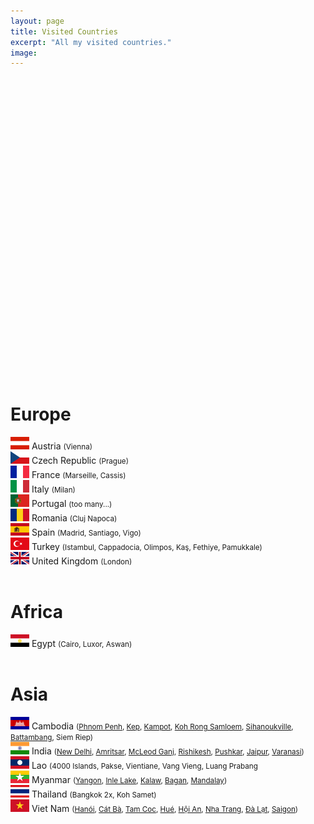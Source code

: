 ```yaml
---
layout: page
title: Visited Countries
excerpt: "All my visited countries."
image:
---
```

<script src="https://www.amcharts.com/lib/3/ammap.js" type="text/javascript"></script>
<script src="https://www.amcharts.com/lib/3/maps/js/worldHigh.js" type="text/javascript"></script>
<script src="https://www.amcharts.com/lib/3/themes/dark.js" type="text/javascript"></script>
<div id="mapdiv" style="width: 1000px; height: 450px;"></div>
<script type="text/javascript">
var map = AmCharts.makeChart("mapdiv",{
type: "map",
theme: "dark",
projection: "mercator",
panEventsEnabled : true,
backgroundColor : "#535364",
backgroundAlpha : 1,
zoomControl: {
zoomControlEnabled : true
},
dataProvider : {
map : "worldHigh",
getAreasFromMap : true,
areas :
[
  {
    "id": "AT",
    "showAsSelected": true
  },
  {
    "id": "CZ",
    "showAsSelected": true
  },
  {
    "id": "FR",
    "showAsSelected": true
  },
  {
    "id": "IT",
    "showAsSelected": true
  },
  {
    "id": "PT",
    "showAsSelected": true
  },
  {
    "id": "RO",
    "showAsSelected": true
  },
  {
    "id": "ES",
    "showAsSelected": true
  },
  {
    "id": "TR",
    "showAsSelected": true
  },
  {
    "id": "GB",
    "showAsSelected": true
  },
  {
    "id": "KH",
    "showAsSelected": true
  },
  {
    "id": "IN",
    "showAsSelected": true
  },
  {
    "id": "LA",
    "showAsSelected": true
  },
  {
    "id": "MM",
    "showAsSelected": true
  },
  {
    "id": "TH",
    "showAsSelected": true
  },
  {
    "id": "VN",
    "showAsSelected": true
  },
  {
    "id": "EG",
    "showAsSelected": true
  }
]
},
areasSettings : {
autoZoom : true,
color : "#B4B4B7",
colorSolid : "#3605FC",
selectedColor : "#3605FC",
outlineColor : "#666666",
rollOverColor : "#9EC2F7",
rollOverOutlineColor : "#000000"
}
});
</script>
<br>
<br>
<h1>Europe</h1>
<img src="../images/flags/at.png"/> Austria <small>(Vienna)</small><br>
<img src="../images/flags/cz.png"/> Czech Republic <small>(Prague)</small><br>
<img src="../images/flags/fr.png"/> France <small>(Marseille, Cassis)</small><br>
<img src="../images/flags/it.png"/> Italy <small>(Milan)</small><br>
<img src="../images/flags/pt.png"/> Portugal <small>(too many...)</small><br>
<img src="../images/flags/ro.png"/> Romania <small>(Cluj Napoca)</small><br>
<img src="../images/flags/es.png"/> Spain <small>(Madrid, Santiago, Vigo)</small><br>
<img src="../images/flags/tr.png"/> Turkey <small>(Istambul, Cappadocia, Olimpos, Kaş, Fethiye, Pamukkale)</small><br>
<img src="../images/flags/gb.png"/> United Kingdom <small>(London)</small><br><br>

<h1>Africa</h1>
<img src="../images/flags/eg.png"/> Egypt <small>(Cairo, Luxor, Aswan)</small><br><br>

<h1>Asia</h1>
<img src="../images/flags/kh.png"/> Cambodia <small>(<a href="{{site.url}}/PhnomPenh">Phnom Penh</a>,
  <a href="{{site.url}}/KepKampot">Kep</a>, 
  <a href="{{site.url}}/KepKampot">Kampot</a>,
  <a href="{{site.url}}/Samloem">Koh Rong Samloem</a>,
  <a href="{{site.url}}/Samloem">Sihanoukville</a>,
  <a href="{{site.url}}/Battambang">Battambang</a>, Siem Riep)</small><br>
<img src="../images/flags/in.png"/> India 
<small>(<a href="{{site.url}}/Delhi" target="_blank">New Delhi</a>, 
  <a href="{{site.url}}/Amritsar" target="_blank">Amritsar</a>, 
  <a href="{{site.url}}/McLeodGanj" target="_blank">McLeod Ganj</a>, 
  <a href="{{site.url}}/Rishikesh" target="_blank">Rishikesh</a>, 
  <a href="{{site.url}}/Pushkar" target="_blank">Pushkar</a>, 
  <a href="{{site.url}}/Jaipur" target="_blank">Jaipur</a>, 
  <a href="{{site.url}}/Varanasi" target="_blank">Varanasi</a>)</small><br>
<img src="../images/flags/la.png"/> Lao <small>(4000 Islands, Pakse, Vientiane, Vang Vieng, Luang Prabang</small><br>
<img src="../images/flags/mm.png"/> Myanmar 
<small>(<a href="{{site.url}}/Land-of-Smiles-1" target="_blank">Yangon</a>, 
  <a href="{{site.url}}/Land-of-Smiles-2" target="_blank">Inle Lake</a>, 
  <a href="{{site.url}}/Land-of-Smiles-3" target="_blank">Kalaw</a>, 
  <a href="{{site.url}}/Land-of-Smiles-4" target="_blank">Bagan</a>, 
  <a href="{{site.url}}/Land-of-Smiles-7" target="_blank">Mandalay</a>)</small><br>
<img src="../images/flags/th.png"/> Thailand <small>(Bangkok 2x, Koh Samet)</small><br>
<img src="../images/flags/vn.png"/> Viet Nam 
<small>(<a href="{{site.url}}/Hanoi" target="_blank">Hanói</a>, 
  <a href="{{site.url}}/CatBa" target="_blank">Cát Bà</a>, 
  <a href="{{site.url}}/TamCoc" target="_blank">Tam Coc</a>, 
  <a href="{{site.url}}/Hue" target="_blank">Hué</a>,
  <a href="{{site.url}}/HoiAn" target="_blank">Hội An</a>,
  <a href="{{site.url}}/Dalat" target="_blank">Nha Trang</a>,
  <a href="{{site.url}}/Dalat" target="_blank">Đà Lạt</a>, 
  <a href="{{site.url}}/HCMC" target="_blank">Saigon</a>)</small><br><br>